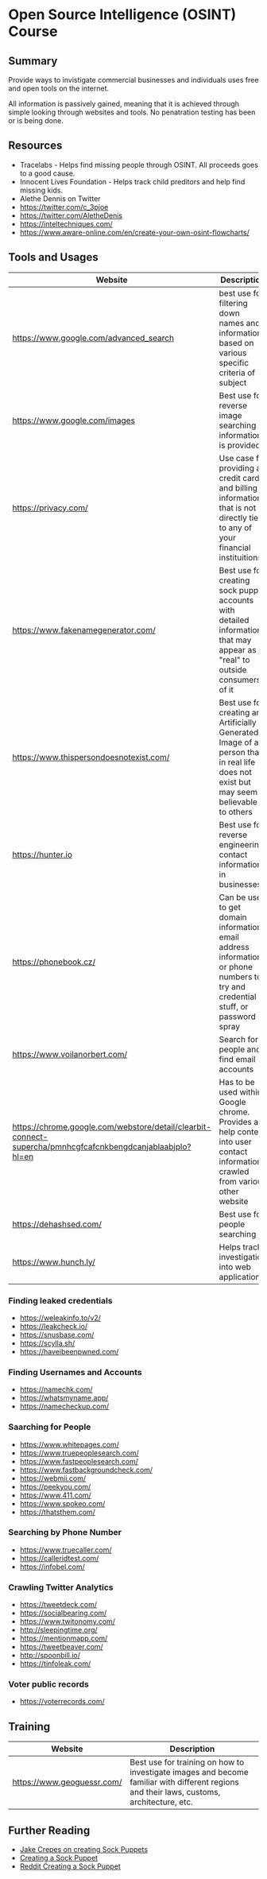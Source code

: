 # Open Source Intelligence (OSINT) Course

## Summary

Provide ways to invistigate commercial businesses and individuals uses free and open tools on the internet.

All information is passively gained, meaning that it is achieved through simple looking through websites and tools. No penatration testing has been or is being done.

## Resources

- Tracelabs - Helps find missing people through OSINT. All proceeds goes to a good cause.
- Innocent Lives Foundation - Helps track child preditors and help find missing kids.
- Alethe Dennis on Twitter
- https://twitter.com/c_3pjoe
- https://twitter.com/AletheDenis
- https://inteltechniques.com/
- https://www.aware-online.com/en/create-your-own-osint-flowcharts/

## Tools and Usages

| Website | Description |
|---------| ------------|
| https://www.google.com/advanced_search | best use for filtering down names and information based on various specific criteria of subject |
| https://www.google.com/images | Best use for reverse image searching if information is provided |
| https://privacy.com/ | Use case for providing a credit card and billing information that is not directly tied to any of your financial instituitions |
| https://www.fakenamegenerator.com/ | Best use for creating sock puppet accounts with detailed information that may appear as "real" to outside consumers of it |
| https://www.thispersondoesnotexist.com/ | Best use for creating an Artificially Generated Image of a person that in real life does not exist but may seem believable to others |
| https://hunter.io | Best use for reverse engineering contact information in businesses |
| https://phonebook.cz/ | Can be used to get domain information, email address information, or phone numbers to try and credential stuff, or password spray |
| https://www.voilanorbert.com/ | Search for people and find email accounts |
| https://chrome.google.com/webstore/detail/clearbit-connect-supercha/pmnhcgfcafcnkbengdcanjablaabjplo?hl=en | Has to be used within Google chrome. Provides a help context into user contact information crawled from various other website |
| https://dehashsed.com/ | Best use for people searching |
| https://www.hunch.ly/ | Helps track investigation into web applications |

### Finding leaked credentials

- https://weleakinfo.to/v2/
- https://leakcheck.io/
- https://snusbase.com/
- https://scylla.sh/
- https://haveibeenpwned.com/


### Finding Usernames and Accounts

- https://namechk.com/
- https://whatsmyname.app/
- https://namecheckup.com/

### Saarching for People

- https://www.whitepages.com/
- https://www.truepeoplesearch.com/
- https://www.fastpeoplesearch.com/
- https://www.fastbackgroundcheck.com/
- https://webmii.com/
- https://peekyou.com/
- https://www.411.com/
- https://www.spokeo.com/
- https://thatsthem.com/

### Searching by Phone Number

- https://www.truecaller.com/
- https://calleridtest.com/
- https://infobel.com/

### Crawling Twitter Analytics

- https://tweetdeck.com/
- https://socialbearing.com/
- https://www.twitonomy.com/
- http://sleepingtime.org/
- https://mentionmapp.com/
- https://tweetbeaver.com/
- http://spoonbill.io/
- https://tinfoleak.com/

### Voter public records

- https://voterrecords.com/

## Training

| Website | Description |
|---------|-------------|
| https://www.geoguessr.com/ | Best use for training on how to investigate images and become familiar with different regions and their laws, customs, architecture, etc. |

## Further Reading

- [Jake Crepes on creating Sock Puppets](https://web.archive.org/web/20210125191016/https://jakecreps.com/2018/11/02/sock-puppets)
- [Creating a Sock Puppet](https://www.secjuice.com/the-art-of-the-sock-osint-humint/)
- [Reddit Creating a Sock Puppet](https://www.reddit.com/r/OSINT/comments/dp70jr/my_process_for_setting_up_anonymous_sockpuppet/)
